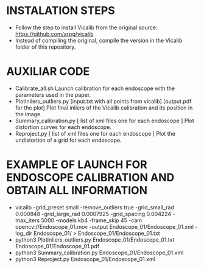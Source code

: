 # INSTALATION STEPS

- Follow the step to install Vicalib from the original source:
   https://github.com/arpg/vicalib
- Instead of compiling the original, compile the version in the Vicalib folder of this repository.

# AUXILIAR CODE

- Calibrate_all.sh
   Launch calibration for each endoscope with the parameters used in the paper.
- PlotInliers_outliers.py [input.txt with all points from vicalib] [output.pdf for the plot]
   Plot final inliers of the Vicalib calibration and its position in the image.
- Summary_calibration.py [ list of xml files one for each endoscope ]
   Plot distortion curves for each endoscope.
- Reproject.py [ list of xml files one for each endoscope ]
   Plot the undistortion of a grid for each endoscope.

# EXAMPLE OF LAUNCH FOR ENDOSCOPE CALIBRATION AND OBTAIN ALL INFORMATION

- vicalib -grid_preset small -remove_outliers true -grid_small_rad 0.000848 -grid_large_rad 0.0007925 -grid_spacing 0.004224 -max_iters 5000 -models kb4 -frame_skip 45 -cam opencv://Endoscope_01.mov -output Endoscope_01/Endoscope_01.xml -log_dir Endoscope_01/ > Endoscope_01/Endoscope_01.txt
- python3 PlotInliers_outliers.py Endoscope_01/Endoscope_01.txt Endoscope_01/Endoscope_01.pdf
- python3 Summary_calibration.py Endoscope_01/Endoscope_01.xml
- python3 Reproject.py Endoscope_01/Endoscope_01.xml
